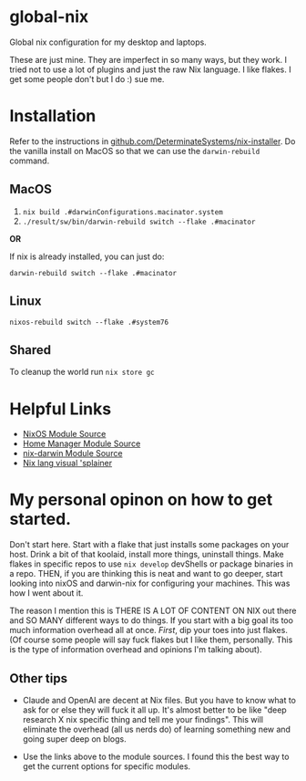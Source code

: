 # global-nix

Global nix configuration for my desktop and laptops.

These are just mine. They are imperfect in so many ways, but they work. I tried not to use a lot of plugins and just the raw Nix language. I like flakes. I get some people don't but I do :) sue me.

# Installation

Refer to the instructions in [github.com/DeterminateSystems/nix-installer](https://github.com/DeterminateSystems/nix-installer). Do the vanilla install on MacOS so that we can use the `darwin-rebuild` command.

## MacOS

1. `nix build .#darwinConfigurations.macinator.system`
2. `./result/sw/bin/darwin-rebuild switch --flake .#macinator`

**OR**

If nix is already installed, you can just do:

`darwin-rebuild switch --flake .#macinator`

## Linux

`nixos-rebuild switch --flake .#system76`


## Shared

To cleanup the world run `nix store gc`

# Helpful Links

- [NixOS Module Source](https://github.com/NixOS/nixpkgs/tree/master/nixos/modules)
- [Home Manager Module Source](https://github.com/nix-community/home-manager/tree/master/modules)
- [nix-darwin Module Source](https://github.com/nix-darwin/nix-darwin/tree/master/modules)
- [Nix lang visual 'splainer](https://zaynetro.com/explainix)

# My personal opinon on how to get started.

Don't start here. Start with a flake that just installs some packages on your host. Drink a bit of that koolaid, install more things, uninstall things. Make flakes in specific repos to use `nix develop` devShells or package binaries in a repo. THEN, if you are thinking this is neat and want to go deeper, start looking into nixOS and darwin-nix for configuring your machines. This was how I went about it.

The reason I mention this is THERE IS A LOT OF CONTENT ON NIX out there and SO MANY different ways to do things. If you start with a big goal its too much information overhead all at once. _First_, dip your toes into just flakes. (Of course some people will say fuck flakes but I like them, personally. This is the type of information overhead and opinions I'm talking about).

## Other tips

- Claude and OpenAI are decent at Nix files. But you have to know what to ask for or else they will fuck it all up. It's almost better to be like "deep research X nix specific thing and tell me your findings". This will eliminate the overhead (all us nerds do) of learning something new and going super deep on blogs.

- Use the links above to the module sources. I found this the best way to get the current options for specific modules.
